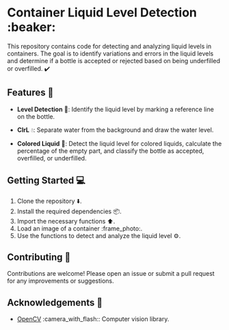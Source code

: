 # Container Liquid Level Detection :beaker:

This repository contains code for detecting and analyzing liquid levels in containers. The goal is to identify variations and errors in the liquid levels and determine if a bottle is accepted or rejected based on being underfilled or overfilled. :heavy_check_mark:


## Features :rocket:

- **Level Detection** :mag_right:: Identify the liquid level by marking a reference line on the bottle.
  
- **ClrL** :droplet:: Separate water from the background and draw the water level.
  
- **Colored Liquid** :art:: Detect the liquid level for colored liquids, calculate the percentage of the empty part, and classify the bottle as accepted, overfilled, or underfilled.


## Getting Started :computer:

1. Clone the repository :arrow_down:.
2. Install the required dependencies :package:.
3. Import the necessary functions :arrow_up:.
4. Load an image of a container :frame_photo:.
5. Use the functions to detect and analyze the liquid level :gear:.


## Contributing :raised_hands:

Contributions are welcome! Please open an issue or submit a pull request for any improvements or suggestions.


## Acknowledgements :clap:

- [OpenCV](https://opencv.org/) :camera_with_flash:: Computer vision library.


